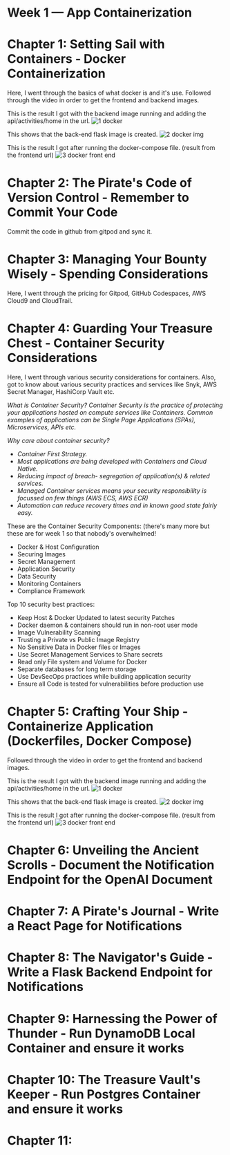 # Week 1 — App Containerization

# Chapter 1: Setting Sail with Containers - Docker Containerization
Here, I went through the basics of what docker is and it's use. Followed through the video in order to get the frontend and backend images.

This is the result I got with the backend image running and adding the api/activities/home in the url.
![1 docker](https://github.com/stygian14/aws-bootcamp-cruddur-2023/assets/69624766/04ee953c-36a7-4503-ad13-a76738ead8cb)

This shows that the back-end flask image is created.
![2 docker img](https://github.com/stygian14/aws-bootcamp-cruddur-2023/assets/69624766/183c4e21-ec47-423d-9184-36948fe8fb76)

This is the result I got after running the docker-compose file. (result from the frontend url)
![3 docker front end](https://github.com/stygian14/aws-bootcamp-cruddur-2023/assets/69624766/2f023916-a1f4-47bb-ae55-edd2338a1b8f)

# Chapter 2: The Pirate's Code of Version Control - Remember to Commit Your Code
Commit the code in github from gitpod and sync it.

# Chapter 3: Managing Your Bounty Wisely - Spending Considerations
Here, I went through the pricing for Gitpod, GitHub Codespaces, AWS Cloud9 and CloudTrail.

# Chapter 4: Guarding Your Treasure Chest - Container Security Considerations
Here, I went through various security considerations for containers. Also, got to know about various security practices and services like Snyk, AWS Secret Manager, HashiCorp Vault etc.

*What is Container Security?*
*Container Security is the practice of protecting your applications hosted on compute services like Containers. Common examples of applications can be Single Page Applications (SPAs), Microservices, APIs etc.*

*Why care about container security?*
- *Container First Strategy.*
- *Most applications are being developed with Containers and Cloud Native.*
- *Reducing impact of breach- segregation of application(s) & related services.*
- *Managed Container services means your security responsibility is focussed on few things (AWS ECS, AWS ECR)*
- *Automation can reduce recovery times and in known good state fairly easy.*

These are the Container Security Components: (there's many more but these are for week 1 so that nobody's overwhelmed!
- Docker & Host Configuration
- Securing Images
- Secret Management
- Application Security
- Data Security
- Monitoring Containers
- Compliance Framework

Top 10 security best practices:
- Keep Host & Docker Updated to latest security Patches
- Docker daemon & containers should run in non-root user mode
- Image Vulnerability Scanning
- Trusting a Private vs Public Image Registry
- No Sensitive Data in Docker files or Images
- Use Secret Management Services to Share secrets
- Read only File system and Volume for Docker
- Separate databases for long term storage
- Use DevSecOps practices while building application security
- Ensure all Code is tested for vulnerabilities before production use



# Chapter 5: Crafting Your Ship - Containerize Application (Dockerfiles, Docker Compose)

Followed through the video in order to get the frontend and backend images.

This is the result I got with the backend image running and adding the api/activities/home in the url.
![1 docker](https://github.com/stygian14/aws-bootcamp-cruddur-2023/assets/69624766/04ee953c-36a7-4503-ad13-a76738ead8cb)

This shows that the back-end flask image is created.
![2 docker img](https://github.com/stygian14/aws-bootcamp-cruddur-2023/assets/69624766/183c4e21-ec47-423d-9184-36948fe8fb76)

This is the result I got after running the docker-compose file. (result from the frontend url)
![3 docker front end](https://github.com/stygian14/aws-bootcamp-cruddur-2023/assets/69624766/2f023916-a1f4-47bb-ae55-edd2338a1b8f)


# Chapter 6: Unveiling the Ancient Scrolls - Document the Notification Endpoint for the OpenAI Document

# Chapter 7: A Pirate's Journal - Write a React Page for Notifications

# Chapter 8: The Navigator's Guide - Write a Flask Backend Endpoint for Notifications

# Chapter 9: Harnessing the Power of Thunder - Run DynamoDB Local Container and ensure it works

# Chapter 10: The Treasure Vault's Keeper - Run Postgres Container and ensure it works

# Chapter 11: 

